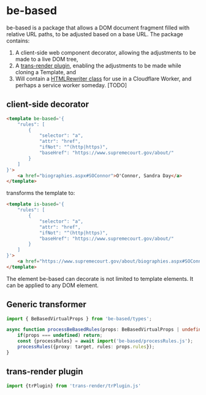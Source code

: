 # be-based 

be-based is a package that allows a DOM document fragment filled with relative URL paths, to be adjusted based on a base URL.  The package contains:

1.  A client-side web component decorator, allowing the adjustments to be made to a live DOM tree,
2.  A [trans-render plugin](https://github.com/bahrus/trans-render#extending-trans-render-with-declarative-syntax----part-ii), enabling the adjustments to be made while cloning a Template, and
3.  Will contain a [HTMLRewriter class](https://discourse.wicg.io/t/proposal-support-cloudflares-htmlrewriter-api-in-workers/5721) for use in a Cloudflare Worker, and perhaps a service worker someday. [TODO]

## client-side decorator

```html
<template be-based='{
    "rules": [
        {
            "selector": "a",
            "attr": "href",
            "ifNot": "^(http|https)",
            "baseHref": "https://www.supremecourt.gov/about/"
        }
    ]
}'>
    <a href="biographies.aspx#SOConnor">O'Connor, Sandra Day</a>
</template>
```

transforms the template to:

```html
<template is-based='{
    "rules": [
        {
            "selector": "a",
            "attr": "href",
            "ifNot": "^(http|https)",
            "baseHref": "https://www.supremecourt.gov/about/"
        }
    ]
}'>
    <a href="https://www.supremecourt.gov/about/biographies.aspx#SOConnor">O'Connor, Sandra Day</a>
</template>
```

The element be-based can decorate is not limited to template elements.  It can be applied to any DOM element.

## Generic transformer

```TypeScript
import { BeBasedVirtualProps } from 'be-based/types';

async function processBeBasedRules(props: BeBasedVirtualProps | undefined, target: Element){
    if(props === undefined) return;
    const {processRules} = await import('be-based/processRules.js');
    processRules({proxy: target, rules: props.rules});
}

```

## trans-render plugin

```TypeScript
import {trPlugin} from 'trans-render/trPlugin.js'
```